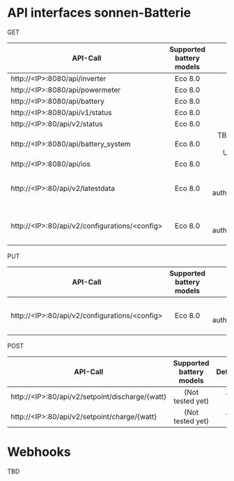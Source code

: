 # API interfaces sonnen-Batterie

GET

| API-Call    | Supported battery models | Details |
| ----------- |:------------------------:| -------:|
| http://\<IP\>:8080/api/inverter | Eco 8.0 | [Details](details_inverter.md) |
| http://\<IP\>:8080/api/powermeter | Eco 8.0 | TBD |
| http://\<IP\>:8080/api/battery | Eco 8.0 | [Details](details_battery.md) |
| http://\<IP\>:8080/api/v1/status | Eco 8.0 | TBD |
| http://\<IP\>:80/api/v2/status | Eco 8.0 | TBD |
| http://\<IP\>:8080/api/battery_system | Eco 8.0 | TBD - (Empty response, Use-Case?)|
| http://\<IP\>:8080/api/ios | Eco 8.0 | TBD |
| http://\<IP\>:80/api/v2/latestdata | Eco 8.0 | TBD - (Requires authentification by token) |
| http://\<IP\>:80/api/v2/configurations/\<config\> | Eco 8.0 | TBD - (Requires authentification by token)|

PUT

| API-Call    | Supported battery models | Details |
| ----------- |:------------------------:| -------:|
| http://\<IP\>:80/api/v2/configurations/\<config\> | Eco 8.0 | TBD - (Requires authentification by token) |

POST

| API-Call    | Supported battery models | Details |
| ----------- |:------------------------:| -------:|
| http://\<IP\>:80/api/v2/setpoint/discharge/{watt} | (Not tested yet) | TBD |
| http://\<IP\>:80/api/v2/setpoint/charge/{watt} | (Not tested yet) | TBD |

# Webhooks

TBD

